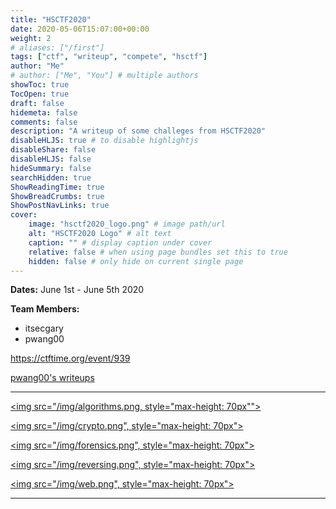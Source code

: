 ```yaml
---
title: "HSCTF2020"
date: 2020-05-06T15:07:00+00:00
weight: 2
# aliases: ["/first"]
tags: ["ctf", "writeup", "compete", "hsctf"]
author: "Me"
# author: ["Me", "You"] # multiple authors
showToc: true
TocOpen: true
draft: false
hidemeta: false
comments: false
description: "A writeup of some challeges from HSCTF2020"
disableHLJS: true # to disable highlightjs
disableShare: false
disableHLJS: false
hideSummary: false
searchHidden: true
ShowReadingTime: true
ShowBreadCrumbs: true
ShowPostNavLinks: true
cover:
    image: "hsctf2020_logo.png" # image path/url
    alt: "HSCTF2020 Logo" # alt text
    caption: "" # display caption under cover
    relative: false # when using page bundles set this to true
    hidden: false # only hide on current single page
---
```


**Dates:**
June 1st - June 5th 2020

**Team Members:**
- itsecgary
- pwang00

https://ctftime.org/event/939

[pwang00's writeups](https://github.com/pwang00/CTF-Writeups/tree/master/2020/hsctf)


---

[<img src="/img/algorithms.png, style="max-height: 70px"">](https://www.itsecgary.com/alg-prog/hsctf2020)

[<img src="/img/crypto.png", style="max-height: 70px">](https://www.itsecgary.com/crypto/hsctf2020)

[<img src="/img/forensics.png", style="max-height: 70px">](https://www.itsecgary.com/forensics/hsctf2020)

[<img src="/img/reversing.png", style="max-height: 70px">](https://www.itsecgary.com/reversing/hsctf2020)

[<img src="/img/web.png", style="max-height: 70px">](https://www.itsecgary.com/webexp/hsctf2020)

---


